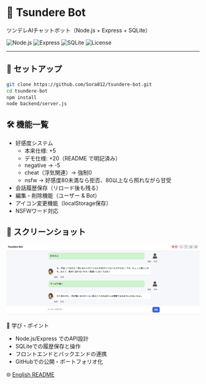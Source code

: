 # 🌸 Tsundere Bot
ツンデレAIチャットボット（Node.js + Express + SQLite）

![Node.js](https://img.shields.io/badge/Node.js-18.x-green)
![Express](https://img.shields.io/badge/Express.js-4.x-lightgrey)
![SQLite](https://img.shields.io/badge/SQLite-3-blue)
![License](https://img.shields.io/badge/License-MIT-yellow)

---

## 🚀 セットアップ
```bash
git clone https://github.com/Sora012/tsundere-bot.git
cd tsundere-bot
npm install
node backend/server.js
```
## 🛠️ 機能一覧
- 好感度システム  
  - 本来仕様: +5  
  - デモ仕様: +20（README で明記済み）  
  - negative → -5  
  - cheat（浮気関連）→ 強制0  
  - nsfw → 好感度80未満なら拒否、80以上なら照れながら甘受  
- 会話履歴保存（リロード後も残る）  
- 編集・削除機能（ユーザー & Bot）  
- アイコン変更機能（localStorage保存）  
- NSFWワード対応  

## 📸 スクリーンショット
![チャット画面のスクリーンショット](docs/screenshot.png)

📖 学び・ポイント
- Node.js/Express でのAPI設計
- SQLiteでの履歴保存と操作
- フロントエンドとバックエンドの連携
- GitHubでの公開・ポートフォリオ化

🌐 [English README](README.en.md)　